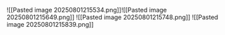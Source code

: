 ![[Pasted image 20250801215534.png]]![[Pasted image 20250801215649.png]]
![[Pasted image 20250801215748.png]]
![[Pasted image 20250801215839.png]]
